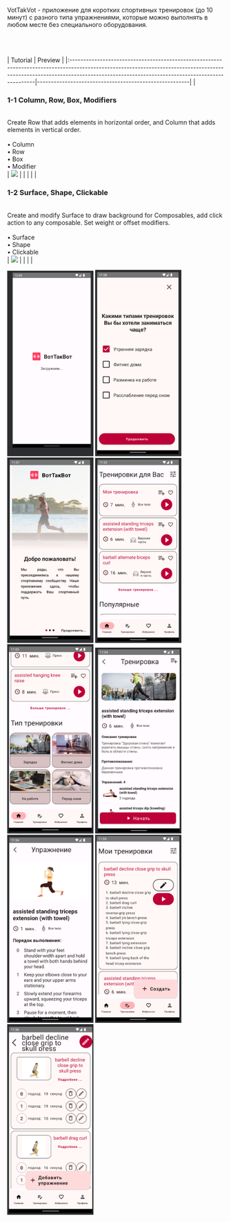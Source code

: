 VotTakVot - приложение для коротких спортивных тренировок (до 10 минут) с разного типа упражнениями, которые можно выполнять в любом месте без специального оборудования.

<br><br><br>
| Tutorial                                                                                                                                                                                                                     | Preview                                               |
|:-----------------------------------------------------------------------------------------------------------------------------------------------------------------------------------------------------------------------------|-------------------------------------------------------|
| <h3>1-1 Column, Row, Box, Modifiers</h3><br/>Create Row that adds elements in horizontal order, and Column that adds elements in vertical order.<br><br> • Column<br>• Row<br>• Box<br>• Modifier<br>                        | <img src ="/./screenshots/tutorial1_1.jpg" width=200> |
|                                                                                                                                                                                                                              |                                                       |
| <h3>1-2 Surface, Shape, Clickable</h3><br/>Create and modify Surface to draw background for Composables, add click action to any composable. Set weight or offset modifiers.<br><br> • Surface<br>• Shape<br>• Clickable<br> | <img src ="/./screenshots/tutorial1_2.jpg" width=200> |
|                                                                                                                                                                                                                              |                                                       |



<img src ="/./screenshorts/8.png" width=200> 
<img src ="/./screenshorts/7.png" width=200> 
<img src ="/./screenshorts/6.png" width=200> 
<img src ="/./screenshorts/0.png" width=200> 
<img src ="/./screenshorts/1.png" width=200> 
<img src ="/./screenshorts/2.png" width=200> 
<img src ="/./screenshorts/3.png" width=200> 
<img src ="/./screenshorts/4.png" width=200> 
<img src ="/./screenshorts/5.png" width=200> 
